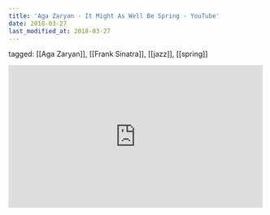 ```yaml
---
title: 'Aga Zaryan - It Might As Well Be Spring - YouTube'
date: 2018-03-27
last_modified_at: 2018-03-27
---
```

tagged: [[Aga Zaryan]], [[Frank Sinatra]], [[jazz]], [[spring]]
<iframe allow="accelerometer; autoplay; clipboard-write; encrypted-media; gyroscope; picture-in-picture" allowfullscreen="" frameborder="0" height="281" id="youtube_iframe" src="https://www.youtube.com/embed/0HHzUdLO7TU?feature=oembed&amp;enablejsapi=1&amp;origin=https://safe.txmblr.com&amp;wmode=opaque" width="500"></iframe>